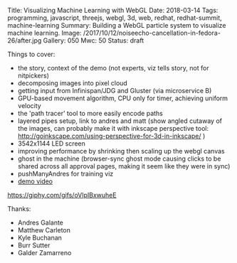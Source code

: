 Title: Visualizing Machine Learning with WebGL
Date: 2018-03-14
Tags: programming, javascript, threejs, webgl, 3d, web, redhat, redhat-summit, machine-learning
Summary: Building a WebGL particle system to visualize machine learning.
Image: /2017/10/12/noiseecho-cancellation-in-fedora-26/after.jpg
Gallery: 050
Mwc: 50
Status: draft

Things to cover:

 - the story, context of the demo (not experts, viz tells story, not for nitpickers)
 - decomposing images into pixel cloud
 - getting input from Infinispan/JDG and Gluster (via microservice B)
 - GPU-based movement algorithm, CPU only for timer, achieving uniform velocity
 - the 'path tracer' tool to more easily encode paths
 - layered pipes setup, link to andres and matt (show angled cutaway of the images, can probably make it with inkscape perspective tool: http://goinkscape.com/using-perspective-for-3d-in-inkscape/ )
 - 3542x1144 LED screen
 - improving performance by shrinking then scaling up the webgl canvas
 - ghost in the machine (browser-sync ghost mode causing clicks to be shared across all approval pages, making it seem like they were in sync)
 - pushManyAndres for training viz
 - [demo video](https://youtu.be/hu2BmE1Wk_Q?t=6m24s)

https://giphy.com/gifs/oVlpIBxwuheE

Thanks:
 - Andres Galante
 - Matthew Carleton
 - Kyle Buchanan
 - Burr Sutter
 - Galder Zamarreno

